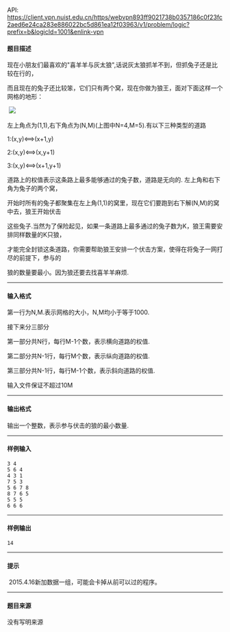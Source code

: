 API: https://client.vpn.nuist.edu.cn/https/webvpn893ff9021738b0357186c0f23fc2aed6e24ca283e886022bc5d861ea12f03963/v1/problem/logic?prefix=b&logicId=1001&enlink-vpn

#### 题目描述

现在小朋友们最喜欢的"喜羊羊与灰太狼",话说灰太狼抓羊不到，但抓兔子还是比较在行的，

而且现在的兔子还比较笨，它们只有两个窝，现在你做为狼王，面对下面这样一个网格的地形：

 ![](../file/1001_0.jpg)

左上角点为(1,1),右下角点为(N,M)(上图中N=4,M=5).有以下三种类型的道路 

1:(x,y)<==>(x+1,y) 

2:(x,y)<==>(x,y+1) 

3:(x,y)<==>(x+1,y+1) 

道路上的权值表示这条路上最多能够通过的兔子数，道路是无向的. 左上角和右下角为兔子的两个窝，

开始时所有的兔子都聚集在左上角(1,1)的窝里，现在它们要跑到右下解(N,M)的窝中去，狼王开始伏击

这些兔子.当然为了保险起见，如果一条道路上最多通过的兔子数为K，狼王需要安排同样数量的K只狼，

才能完全封锁这条道路，你需要帮助狼王安排一个伏击方案，使得在将兔子一网打尽的前提下，参与的

狼的数量要最小。因为狼还要去找喜羊羊麻烦.

---

#### 输入格式

第一行为N,M.表示网格的大小，N,M均小于等于1000.

接下来分三部分

第一部分共N行，每行M-1个数，表示横向道路的权值. 

第二部分共N-1行，每行M个数，表示纵向道路的权值. 

第三部分共N-1行，每行M-1个数，表示斜向道路的权值. 

输入文件保证不超过10M

---

#### 输出格式

输出一个整数，表示参与伏击的狼的最小数量.

---

#### 样例输入
```
3 4
5 6 4
4 3 1
7 5 3
5 6 7 8
8 7 6 5
5 5 5
6 6 6
```

---

#### 样例输出
```
14
```

---

#### 提示

 2015.4.16新加数据一组，可能会卡掉从前可以过的程序。

---

#### 题目来源

没有写明来源